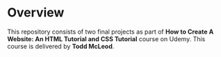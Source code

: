 # Overview
This repository consists of two final projects as part of **How to Create A Website: An HTML Tutorial and CSS Tutorial** course on Udemy. This course is delivered by **Todd McLeod**.

